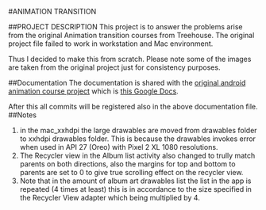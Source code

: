 #ANIMATION TRANSITION

##PROJECT DESCRIPTION
This project is to answer the problems arise from the 
original Animation transition courses from Treehouse. The 
original project file failed to work in workstation and Mac
environment.

Thus I decided to make this from scratch. Please note some
of the images are taken from the original project just for
consistency purposes.

##Documentation
The documentation is shared with the  [original android animation course project](https://github.com/mooracle/android-animations-transitions)
which is [this Google Docs](https://docs.google.com/document/d/16d5h4MTKKhYKzeFlnYeTuba7MuR7mOipVhwBgLFxi-0/edit?usp=sharing).

After this all commits will be registered also in the 
above documentation file.
##Notes
1. in the mac_xxhdpi the large drawables are moved from drawables folder to xxhdpi drawables folder. This is because the 
drawables invokes error when used in API 27 (Oreo) with Pixel 2 XL 1080 resolutions. 
2. The Recycler view in the Album list activity also changed to trully match parents on both directions, also the margins for
top and bottom to parents are set to 0 to give true scrolling effect on the recycler view. 
3. Note that in the amount of album art drawables list the list in the app is repeated (4 times at least) this is in accordance to the size specified in the Recycler View adapter which being multiplied by 4.
